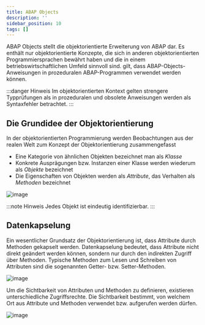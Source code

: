 ```yaml
---
title: ABAP Objects
description: ''
sidebar_position: 10
tags: []
---
```


ABAP Objects stellt die objektorientierte Erweiterung von ABAP dar. Es enthält nur objektorientierte Konzepte, die sich in anderen objektorientierten Programmiersprachen bewährt haben und die in einem betriebswirtschaftlichen Umfeld sinnvoll sind.
gilt, dass ABAP-Objects-Anweisungen in prozeduralen ABAP-Programmen verwendet werden können.

:::danger Hinweis
Im objektorientierten Kontext gelten strengere Typprüfungen als in prozeduralen und obsolete Anweisungen werden als Syntaxfehler betrachtet.
:::

## Die Grundidee der Objektorientierung
In der objektorientierten Programmierung werden Beobachtungen aus der realen Welt zum Konzept der Objektorientierung zusammengefasst
- Eine Kategorie von ähnlichen Objekten bezeichnet man als _Klasse_
- Konkrete Ausprägungen bzw. Instanzen einer Klasse werden wiederum als _Objekte_ bezeichnet
- Die Eigenschaften von Objekten werden als _Attribute_, das Verhalten als _Methoden_ bezeichnet

![image](https://user-images.githubusercontent.com/47243617/204769608-c5c337aa-41c8-4948-8e54-ce401f146be0.png)

:::note Hinweis
Jedes Objekt ist eindeutig identifizierbar.
:::

## Datenkapselung
Ein wesentlicher Grundsatz der Objektorientierung ist, dass Attribute durch Methoden gekapselt werden. Datenkapselung bedeutet, dass Attribute nicht direkt geändert werden können, sondern nur durch den indirekten Zugriff über Methoden. Typische Methoden zum 
Lesen und Schreiben von Attributen sind die sogenannten Getter- bzw. Setter-Methoden.

![image](https://user-images.githubusercontent.com/47243617/194848698-f6ab830d-4ecc-4692-b87e-90f143a452c1.png)

Um die Sichtbarkeit von Attributen und Methoden zu definieren, existieren unterschiedliche Zugriffsrechte. Die Sichtbarkeit bestimmt, von welchem Ort aus Attribute und Methoden verwendet bzw. aufgerufen werden dürfen.

![image](https://user-images.githubusercontent.com/47243617/194848725-2d80a553-d5bf-487b-9f03-46f270fce5fb.png)
